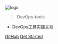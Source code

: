![logo](_media/favicon.ico)

> DevOps-tools

- DevOps工具实践文档

[GitHub](https://github.com/like-ycy/DevOps-tools)
[Get Started](#DevOps-tools)
